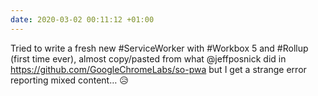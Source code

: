 ```yaml
---
date: 2020-03-02 00:11:12 +01:00
---
```


Tried to write a fresh new #ServiceWorker with #Workbox 5 and #Rollup (first time ever), almost copy/pasted from what @jeffposnick did in https://github.com/GoogleChromeLabs/so-pwa but I get a strange error reporting mixed content… 😥
